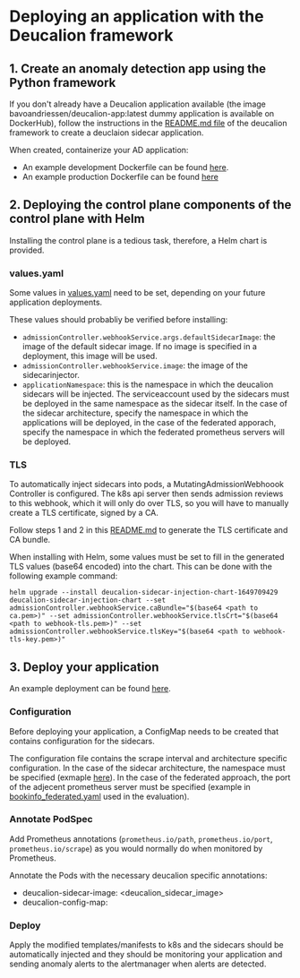 # Deploying an application with the Deucalion framework 

## 1. Create an anomaly detection app using the Python framework 
If you don't already have a Deucalion application available (the image bavoandriessen/deucalion-app:latest dummy application is available on DockerHub), follow the instructions in the [README.md file](../deucalion/README.md) of the deucalion framework to create a deuclaion sidecar application. 

When created, containerize your AD application: 
- An example development Dockerfile can be found [here](../deucalion/Dockerfile). 
- An example production Dockerfile can be found [here](../deucalion/example_app/Dockerfile)

## 2. Deploying the control plane components of the control plane with Helm

Installing the control plane is a tedious task, therefore, a Helm chart is provided. 


### values.yaml
Some values in [values.yaml](./helm/deucalion-sidecar-injection-chart/values.yaml) need to be set, depending on your future application deployments. 

These values should probabliy be verified before installing: 

- ```admissionController.webhookService.args.defaultSidecarImage```: the image of the default sidecar image. If no image is specified in a deployment, this image will be used. 
- ```admissionController.webhookService.image```: the image of the sidecarinjector. 
- ```applicationNamespace```: this is the namespace in which the deucalion sidecars will be injected. The serviceaccount used by the sidecars must be deployed in the same namespace as the sidecar itself. In the case of the sidecar architecture, specify the namespace in which the applications will be deployed, in the case of the federated apporach, specify the namespace in which the federated prometheus servers will be deployed. 

### TLS
To automatically inject sidecars into pods, a MutatingAdmissionWebhoook Controller is configured. The k8s api server then sends admission reviews to this webhook, which it will only do over TLS, so you will have to manually create a TLS certificate, signed by a CA. 

Follow steps 1 and 2 in this [README.md](../sidecarinjection/configuration/tls/README.md) to generate the TLS certificate and CA bundle. 

When installing with Helm, some values must be set to fill in the generated TLS values (base64 encoded) into the chart. This can be done with the following example command: 
```
helm upgrade --install deucalion-sidecar-injection-chart-1649709429 deucalion-sidecar-injection-chart --set admissionController.webhookService.caBundle="$(base64 <path to ca.pem>)" --set admissionController.webhookService.tlsCrt="$(base64 <path to webhook-tls.pem>)" --set admissionController.webhookService.tlsKey="$(base64 <path to webhook-tls-key.pem>)"
```



## 3. Deploy your application

An example deployment can be found [here](./example-deployment/nodeexporter-deployment.yml). 

### Configuration
Before deploying your application, a ConfigMap needs to be created that contains configuration for the sidecars. 

The configuration file contains the scrape interval and architecture specific configuration. In the case of the sidecar architecture, the namespace must be specified (exmaple [here](./example-deployment/nodeexporter-deployment.yml)). In the case of the federated approach, the port of the adjecent prometheus server must be specified (example in [bookinfo_federated.yaml](../../evaluation/bookinfo_federated.yaml) used in the evaluation). 


### Annotate PodSpec

Add Prometheus annotations (```prometheus.io/path```, ```prometheus.io/port```, ```prometheus.io/scrape```) as you would normally do when monitored by Prometheus. 

Annotate the Pods with the necessary deucalion specific annotations: 
- deucalion-sidecar-image: <deucalion_sidecar_image>
- deucalion-config-map: <deucalion-sidecar-config-map>

### Deploy

Apply the modified templates/manifests to k8s and the sidecars should be automatically injected and they should be monitoring your application and sending anomaly alerts to the alertmanager when alerts are detected. 
